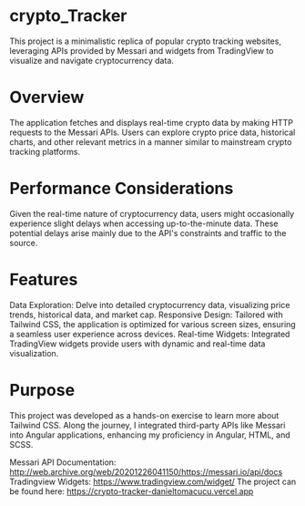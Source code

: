 # crypto_Tracker

This project is a minimalistic replica of popular crypto tracking websites, leveraging APIs provided by Messari and widgets from TradingView to visualize and navigate cryptocurrency data.

# Overview
The application fetches and displays real-time crypto data by making HTTP requests to the Messari APIs. Users can explore crypto price data, historical charts, and other relevant metrics in a manner similar to mainstream crypto tracking platforms.

# Performance Considerations
Given the real-time nature of cryptocurrency data, users might occasionally experience slight delays when accessing up-to-the-minute data. These potential delays arise mainly due to the API's constraints and traffic to the source.

# Features

Data Exploration: Delve into detailed cryptocurrency data, visualizing price trends, historical data, and market cap.
Responsive Design: Tailored with Tailwind CSS, the application is optimized for various screen sizes, ensuring a seamless user experience across devices.
Real-time Widgets: Integrated TradingView widgets provide users with dynamic and real-time data visualization.
# Purpose
This project was developed as a hands-on exercise to learn more about Tailwind CSS. Along the journey, I integrated third-party APIs like Messari into Angular applications, enhancing my proficiency in Angular, HTML, and SCSS.

Messari API Documentation: http://web.archive.org/web/20201226041150/https://messari.io/api/docs
Tradingview Widgets: https://www.tradingview.com/widget/
The project can be found here: https://crypto-tracker-danieltomacucu.vercel.app
